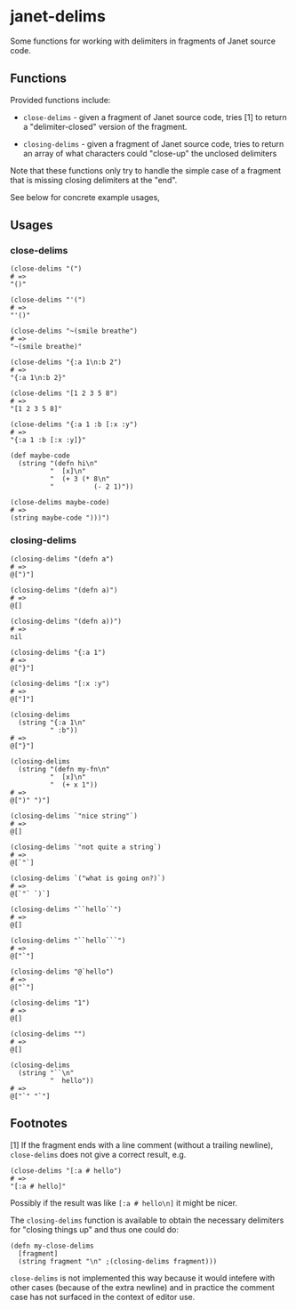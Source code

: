 # janet-delims

Some functions for working with delimiters in fragments of Janet
source code.

## Functions

Provided functions include:

* `close-delims` - given a fragment of Janet source code, tries [1] to
  return a "delimiter-closed" version of the fragment.

* `closing-delims` - given a fragment of Janet source code, tries to
  return an array of what characters could "close-up" the unclosed
  delimiters

Note that these functions only try to handle the simple case of a
fragment that is missing closing delimiters at the "end".

See below for concrete example usages,

## Usages

### close-delims


```janet
(close-delims "(")
# =>
"()"

(close-delims "'(")
# =>
"'()"

(close-delims "~(smile breathe")
# =>
"~(smile breathe)"

(close-delims "{:a 1\n:b 2")
# =>
"{:a 1\n:b 2}"

(close-delims "[1 2 3 5 8")
# =>
"[1 2 3 5 8]"

(close-delims "{:a 1 :b [:x :y")
# =>
"{:a 1 :b [:x :y]}"

(def maybe-code
  (string "(defn hi\n"
          "  [x]\n"
          "  (+ 3 (* 8\n"
          "          (- 2 1)"))

(close-delims maybe-code)
# =>
(string maybe-code ")))")
```

### closing-delims

```janet
(closing-delims "(defn a")
# =>
@[")"]

(closing-delims "(defn a)")
# =>
@[]

(closing-delims "(defn a))")
# =>
nil

(closing-delims "{:a 1")
# =>
@["}"]

(closing-delims "[:x :y")
# =>
@["]"]

(closing-delims
  (string "{:a 1\n"
          " :b"))
# =>
@["}"]

(closing-delims
  (string "(defn my-fn\n"
          "  [x]\n"
          "  (+ x 1"))
# =>
@[")" ")"]

(closing-delims `"nice string"`)
# =>
@[]

(closing-delims `"not quite a string`)
# =>
@[`"`]

(closing-delims `("what is going on?)`)
# =>
@[`"` `)`]

(closing-delims "``hello``")
# =>
@[]

(closing-delims "``hello```")
# =>
@["`"]

(closing-delims "@`hello")
# =>
@["`"]

(closing-delims "1")
# =>
@[]

(closing-delims "")
# =>
@[]

(closing-delims
  (string "``\n"
          "  hello"))
# =>
@["`" "`"]
```

## Footnotes

[1] If the fragment ends with a line comment (without a trailing
newline), `close-delims` does not give a correct result, e.g.

```janet
(close-delims "[:a # hello")
# =>
"[:a # hello]"
```

Possibly if the result was like `[:a # hello\n]` it might be nicer.

The `closing-delims` function is available to obtain the necessary
delimiters for "closing things up" and thus one could do:

```janet
(defn my-close-delims
  [fragment]
  (string fragment "\n" ;(closing-delims fragment)))
```

`close-delims` is not implemented this way because it would intefere
with other cases (because of the extra newline) and in practice the
comment case has not surfaced in the context of editor use.

